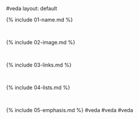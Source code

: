 #veda
layout: default

{% include 01-name.md %}


<br>

{% include 02-image.md %}

<br>

{% include 03-links.md %}


<br>

{% include 04-lists.md %}

<br>

{% include 05-emphasis.md %}
#veda
#veda
#veda


